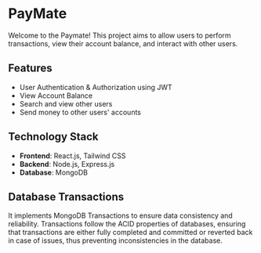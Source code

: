 # PayMate

Welcome to the Paymate! This project aims to allow users to perform transactions, view their account balance, and interact with other users.

## Features

- User Authentication & Authorization using JWT
- View Account Balance
- Search and view other users
- Send money to other users' accounts

## Technology Stack

- **Frontend**: React.js, Tailwind CSS
- **Backend**: Node.js, Express.js
- **Database**: MongoDB

## Database Transactions

It implements MongoDB Transactions to ensure data consistency and reliability. Transactions follow the ACID properties of databases, ensuring that transactions are either fully completed and committed or reverted back in case of issues, thus preventing inconsistencies in the database.
